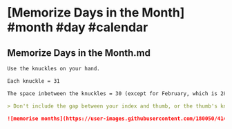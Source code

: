 # [Memorize Days in the Month] #month #day #calendar

## Memorize Days in the Month.md

```markdown
Use the knuckles on your hand.

Each knuckle = 31

The space inbetween the knuckles = 30 (except for February, which is 28)

> Don't include the gap between your index and thumb, or the thumb's knuckle

![memorise months](https://user-images.githubusercontent.com/180050/41415593-d785926c-6fe0-11e8-8299-1e54e84a1522.png)
```

